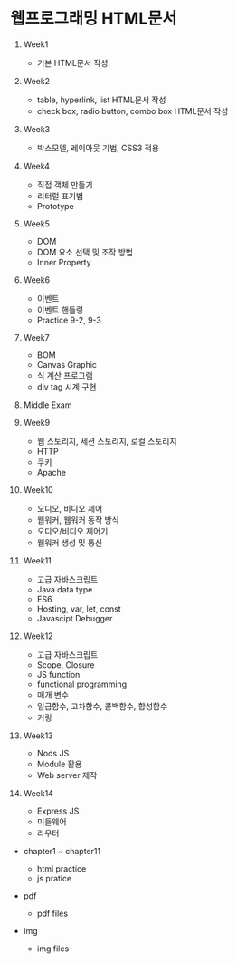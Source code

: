 # 웹프로그래밍 HTML문서

1. Week1
    - 기본 HTML문서 작성


2. Week2
    - table, hyperlink, list HTML문서 작성
    - check box, radio button, combo box HTML문서 작성


3. Week3
    - 박스모델, 레이아웃 기법, CSS3 적용


4. Week4
    - 직접 객체 만들기
    - 리터럴 표기법
    - Prototype


5. Week5
    - DOM
    - DOM 요소 선택 및 조작 방법
    - Inner Property


6. Week6
    - 이벤트
    - 이벤트 핸들링
    - Practice 9-2, 9-3


7. Week7
    - BOM
    - Canvas Graphic
    - 식 계산 프로그램
    - div tag 시계 구현


8. Middle Exam


9. Week9
    - 웹 스토리지, 세션 스토리지, 로컬 스토리지
    - HTTP
    - 쿠키
    - Apache


10. Week10
    - 오디오, 비디오 제어
    - 웹워커, 웹워커 동작 방식
    - 오디오/비디오 제어기
    - 웹워커 생성 및 통신


11. Week11
    - 고급 자바스크립트
    - Java data type
    - ES6
    - Hosting, var, let, const
    - Javascipt Debugger


12. Week12
    - 고급 자바스크립트
    - Scope, Closure
    - JS function
    - functional programming
    - 매개 변수
    - 일급함수, 고차함수, 콜백함수, 합성함수
    - 커링


13. Week13
    - Nods JS
    - Module 활용
    - Web server 제작


14. Week14
    - Express JS
    - 미들웨어
    - 라우터


* chapter1 ~ chapter11
    - html practice
    - js pratice


* pdf
    - pdf files
 

* img
    - img files
